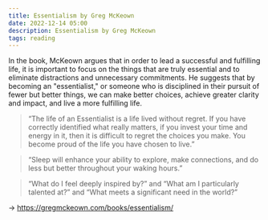 ```yaml
---
title: Essentialism by Greg McKeown
date: 2022-12-14 05:00
description: Essentialism by Greg McKeown
tags: reading
---
```


In the book, McKeown argues that in order to lead a successful and fulfilling life, it is important to focus on the things that are truly essential and to eliminate distractions and unnecessary commitments. He suggests that by becoming an "essentialist," or someone who is disciplined in their pursuit of fewer but better things, we can make better choices, achieve greater clarity and impact, and live a more fulfilling life.

> “The life of an Essentialist is a life lived without regret. If you have correctly identified what really matters, if you invest your time and energy in it, then it is difficult to regret the choices you make. You become proud of the life you have chosen to live.” 

> “Sleep will enhance your ability to explore, make connections, and do less but better throughout your waking hours.” 

> “What do I feel deeply inspired by?” and “What am I particularly talented at?” and “What meets a significant need in the world?” 

→ https://gregmckeown.com/books/essentialism/
